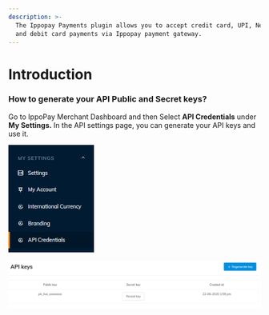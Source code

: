 ```yaml
---
description: >-
  The Ippopay Payments plugin allows you to accept credit card, UPI, Netbanking
  and debit card payments via Ippopay payment gateway.
---
```


# Introduction

### How to generate your API Public and Secret keys?

Go to IppoPay Merchant Dashboard and then Select **API Credentials** under **My Settings.** In the API settings page, you can generate your API keys and use it.

![](.gitbook/assets/image.png)

![](<.gitbook/assets/image (2).png>)
